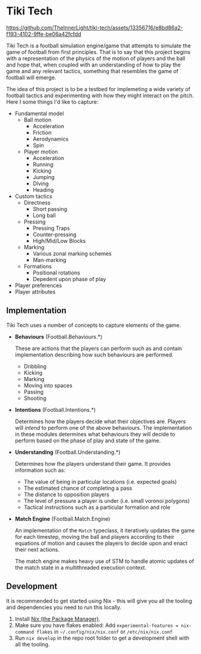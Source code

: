 # Tiki Tech

https://github.com/TheInnerLight/tiki-tech/assets/13356716/e8bd86a2-f193-4102-9ffe-be06a42fcfdd

Tiki Tech is a football simulation engine/game that attempts to simulate the game of football from first principles. That is to say that this project begins with a representation of the physics of the motion of players and the ball and hope that, when coupled with an understanding of how to play the game and any relevant tactics, something that resembles the game of football will emerge.

The idea of this project is to be a testbed for implemeting a wide variety of football tactics and experimenting with how they might interact on the pitch.  Here I some things I'd like to capture:

- Fundamental model
  - Ball motion
    - Acceleration
    - Friction
    - Aerodynamics
    - Spin
  - Player motion
    - Acceleration
    - Running
    - Kicking
    - Jumping
    - Diving
    - Heading
- Custom tactics
  - Directness
    - Short passing
    - Long ball
  - Pressing
    - Pressing Traps
    - Counter-pressing
    - High/Mid/Low Blocks
  - Marking
    - Various zonal marking schemes
    - Man-marking
  - Formations
    - Positional rotations
    - Depedent upon phase of play
- Player preferences
- Player attributes

## Implementation

Tiki Tech uses a number of concepts to capture elements of the game.

- **Behaviours** (Football.Behaviours.*)
   
  These are actions that the players can perform such as and contain implementation describing how such behaviours are performed.

  - Dribbling
  - Kicking
  - Marking
  - Moving into spaces
  - Passing
  - Shooting

- **Intentions** (Football.Intentions.*)

  Determines how the players decide what their objectives are. Players will *intend* to perform one of the above behaviours. The implementation in these modules determines what behaviours they will decide to perform based on the phase of play and state of the game.

- **Understanding** (Football.Understanding.*)

  Determines how the players understand their game.  It provides information such as: 
  
  - The value of being in particular locations (i.e. expected goals)
  - The estimated chance of completing a pass
  - The distance to opposition players
  - The level of pressure a player is under (i.e. small voronoi polygons)
  - Tactical instructions such as a particular formation and role

- **Match Engine** (Football.Match.Engine)

  An implementation of the `Match` typeclass, it iteratively updates the game for each timestep, moving the ball and players according to their equations of motion and causes the players to decide upon and enact their next actions.

  The match engine makes heavy use of STM to handle atomic updates of the match state in a multithreaded execution context.

## Development

It is recommended to get started using Nix - this will give you all the tooling and dependencies you need to run this locally.

1. Install [Nix (the Package Manager)](https://nixos.org/download/).
2. Make sure you have flakes enabled: Add `experimental-features = nix-command flakes` in `~/.config/nix/nix.conf` or `/etc/nix/nix.conf`
3. Run `nix develop` in the repo root folder to get a development shell with all the tooling.




